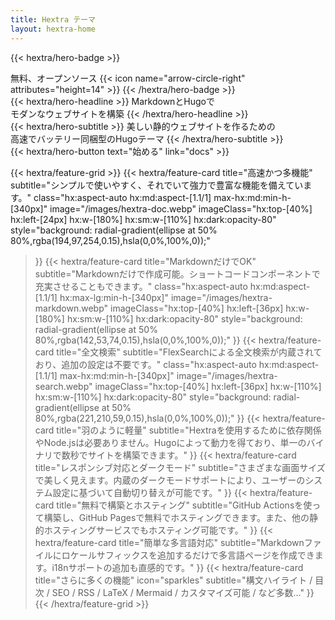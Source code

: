 ```yaml
---
title: Hextra テーマ
layout: hextra-home
---
```


{{< hextra/hero-badge >}}
  <div class="hx:w-2 hx:h-2 hx:rounded-full hx:bg-primary-400"></div>
  <span>無料、オープンソース</span>
  {{< icon name="arrow-circle-right" attributes="height=14" >}}
{{< /hextra/hero-badge >}}

<div class="hx:mt-6 hx:mb-6">
{{< hextra/hero-headline >}}
  MarkdownとHugoで&nbsp;<br class="hx:sm:block hx:hidden" />モダンなウェブサイトを構築
{{< /hextra/hero-headline >}}
</div>

<div class="hx:mb-12">
{{< hextra/hero-subtitle >}}
  美しい静的ウェブサイトを作るための&nbsp;<br class="hx:sm:block hx:hidden" />高速でバッテリー同梱型のHugoテーマ
{{< /hextra/hero-subtitle >}}
</div>

<div class="hx:mb-6">
{{< hextra/hero-button text="始める" link="docs" >}}
</div>

<div class="hx:mt-6"></div>

{{< hextra/feature-grid >}}
  {{< hextra/feature-card
    title="高速かつ多機能"
    subtitle="シンプルで使いやすく、それでいて強力で豊富な機能を備えています。"
    class="hx:aspect-auto hx:md:aspect-[1.1/1] max-hx:md:min-h-[340px]"
    image="/images/hextra-doc.webp"
    imageClass="hx:top-[40%] hx:left-[24px] hx:w-[180%] hx:sm:w-[110%] hx:dark:opacity-80"
    style="background: radial-gradient(ellipse at 50% 80%,rgba(194,97,254,0.15),hsla(0,0%,100%,0));"
  >}}
  {{< hextra/feature-card
    title="MarkdownだけでOK"
    subtitle="Markdownだけで作成可能。ショートコードコンポーネントで充実させることもできます。"
    class="hx:aspect-auto hx:md:aspect-[1.1/1] hx:max-lg:min-h-[340px]"
    image="/images/hextra-markdown.webp"
    imageClass="hx:top-[40%] hx:left-[36px] hx:w-[180%] hx:sm:w-[110%] hx:dark:opacity-80"
    style="background: radial-gradient(ellipse at 50% 80%,rgba(142,53,74,0.15),hsla(0,0%,100%,0));"
  >}}
  {{< hextra/feature-card
    title="全文検索"
    subtitle="FlexSearchによる全文検索が内蔵されており、追加の設定は不要です。"
    class="hx:aspect-auto hx:md:aspect-[1.1/1] max-hx:md:min-h-[340px]"
    image="/images/hextra-search.webp"
    imageClass="hx:top-[40%] hx:left-[36px] hx:w-[110%] hx:sm:w-[110%] hx:dark:opacity-80"
    style="background: radial-gradient(ellipse at 50% 80%,rgba(221,210,59,0.15),hsla(0,0%,100%,0));"
  >}}
  {{< hextra/feature-card
    title="羽のように軽量"
    subtitle="Hextraを使用するために依存関係やNode.jsは必要ありません。Hugoによって動力を得ており、単一のバイナリで数秒でサイトを構築できます。"
  >}}
  {{< hextra/feature-card
    title="レスポンシブ対応とダークモード"
    subtitle="さまざまな画面サイズで美しく見えます。内蔵のダークモードサポートにより、ユーザーのシステム設定に基づいて自動切り替えが可能です。"
  >}}
  {{< hextra/feature-card
    title="無料で構築とホスティング"
    subtitle="GitHub Actionsを使って構築し、GitHub Pagesで無料でホスティングできます。また、他の静的ホスティングサービスでもホスティング可能です。"
  >}}
  {{< hextra/feature-card
    title="簡単な多言語対応"
    subtitle="Markdownファイルにロケールサフィックスを追加するだけで多言語ページを作成できます。i18nサポートの追加も直感的です。"
  >}}
  {{< hextra/feature-card
    title="さらに多くの機能"
    icon="sparkles"
    subtitle="構文ハイライト / 目次 / SEO / RSS / LaTeX / Mermaid / カスタマイズ可能 / など多数..."
  >}}
{{< /hextra/feature-grid >}}
